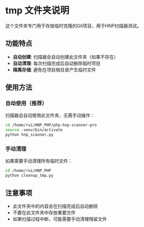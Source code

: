 # tmp 文件夹说明

这个文件夹专门用于存放临时克隆的Git项目，用于HNP扫描器测试。

## 功能特点

- **自动创建**: 扫描器会自动创建此文件夹（如果不存在）
- **自动清理**: 每次扫描完成后自动删除临时项目
- **隔离存储**: 避免在项目根目录产生临时文件

## 使用方法

### 自动使用（推荐）
扫描器会自动使用此文件夹，无需手动操作：
```bash
cd /home/rui/HNP_PHP/php-hnp-scanner-pro
source .venv/bin/activate
python hnp_scanner.py
```

### 手动清理
如果需要手动清理所有临时文件：
```bash
cd /home/rui/HNP_PHP
python cleanup_tmp.py
```

## 注意事项

- 此文件夹中的内容会在扫描完成后自动删除
- 不要在此文件夹中存放重要文件
- 如果扫描过程中断，可能需要手动清理残留文件
